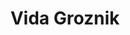 ---
SICRIS: '33187'
draft: false
fixName: vida_groznik
lab: Laboratorij za umetno inteligenco
labPos: Član laboratorija
location: R3.54 - Laboratorij LUI
mailInfo: vida.groznik@fri.uni-lj.si
officeHours: null
profName: asist. dr. Vida Groznik
profTitle: Raziskovalec
telephoneInfo: null
title: Vida Groznik
---